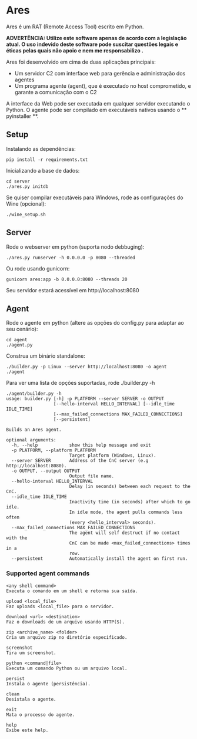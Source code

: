 # Ares

Ares é um RAT (Remote Access Tool) escrito em Python.

__ADVERTÊNCIA: Utilize este software apenas de acordo com a legislação atual. O uso indevido deste software pode suscitar questões legais e éticas pelas quais não apoio e nem me responsabilizo .__

Ares foi desenvolvido em cima de duas aplicações principais:

- Um servidor C2 com interface web para gerência e administração dos agentes
- Um programa agente (agent), que é executado no host comprometido, e garante a comunicação com o C2

A interface da Web pode ser executada em qualquer servidor executando o Python. O agente pode ser compilado em executáveis nativos usando o ** pyinstaller **.

## Setup

Instalando as dependências:

```
pip install -r requirements.txt
```

Inicializando a base de dados:

```
cd server
./ares.py initdb
```

Se quiser compilar executáveis para Windows, rode as configurações do Wine (opcional):

```
./wine_setup.sh
```

## Server

Rode o webserver em python (suporta nodo debbuging):

```
./ares.py runserver -h 0.0.0.0 -p 8080 --threaded
```

Ou rode usando gunicorn:

```
gunicorn ares:app -b 0.0.0.0:8080 --threads 20
```

Seu servidor estará acessível em http://localhost:8080

## Agent

Rode o agente em python (altere as opções do config.py para adaptar ao seu cenário):

```
cd agent
./agent.py
```

Construa um binário standalone:

```
./builder.py -p Linux --server http://localhost:8080 -o agent
./agent
``` 

Para ver uma lista de opções suportadas, rode ./builder.py -h

```
./agent/builder.py -h
usage: builder.py [-h] -p PLATFORM --server SERVER -o OUTPUT
                  [--hello-interval HELLO_INTERVAL] [--idle_time IDLE_TIME]
                  [--max_failed_connections MAX_FAILED_CONNECTIONS]
                  [--persistent]

Builds an Ares agent.

optional arguments:
  -h, --help            show this help message and exit
  -p PLATFORM, --platform PLATFORM
                        Target platform (Windows, Linux).
  --server SERVER       Address of the CnC server (e.g http://localhost:8080).
  -o OUTPUT, --output OUTPUT
                        Output file name.
  --hello-interval HELLO_INTERVAL
                        Delay (in seconds) between each request to the CnC.
  --idle_time IDLE_TIME
                        Inactivity time (in seconds) after which to go idle.
                        In idle mode, the agent pulls commands less often
                        (every <hello_interval> seconds).
  --max_failed_connections MAX_FAILED_CONNECTIONS
                        The agent will self destruct if no contact with the
                        CnC can be made <max_failed_connections> times in a
                        row.
  --persistent          Automatically install the agent on first run.
```

### Supported agent commands

```
<any shell command>
Executa o comando em um shell e retorna sua saída.

upload <local_file>
Faz uploads <local_file> para o servidor.

download <url> <destination>
Faz o downloads de um arquivo usando HTTP(S).

zip <archive_name> <folder>
Cria um arquivo zip no diretório especificado.

screenshot
Tira um screenshot.

python <command|file>
Executa um comando Python ou um arquivo local.

persist
Instala o agente (persistência).

clean
Desistala o agente.

exit
Mata o processo do agente.

help
Exibe este help.
```
